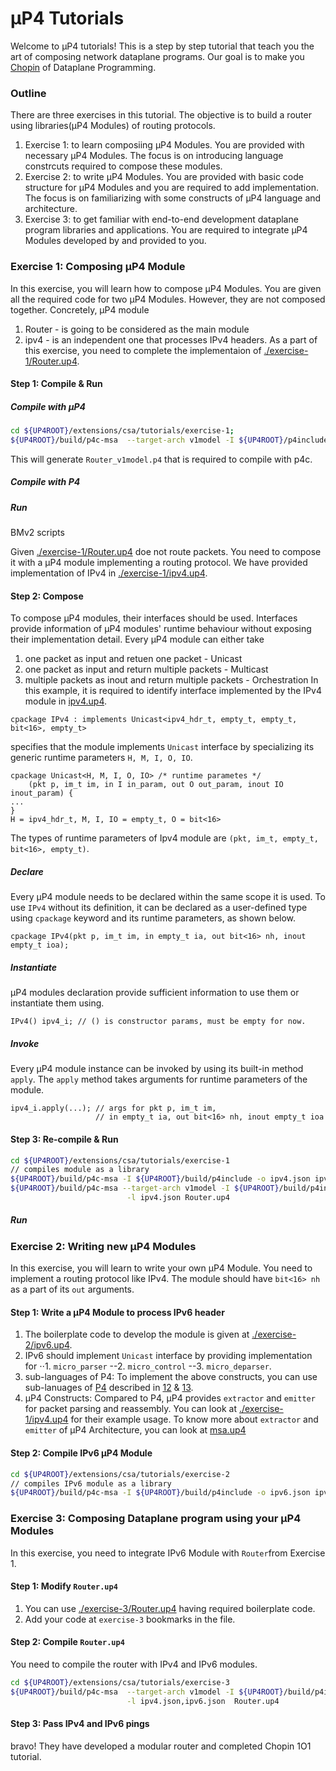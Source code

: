 # μP4 Tutorials

Welcome to μP4 tutorials! This is a step by step tutorial that teach you the 
art of composing network dataplane programs. Our goal is to make you [Chopin](https://en.wikipedia.org/wiki/Fr%C3%A9d%C3%A9ric_Chopin) 
of Dataplane Programming.

### Outline
There are three exercises in this tutorial. The objective is to build a router
using libraries(μP4 Modules) of routing protocols. 
1. Exercise 1: to learn composiing μP4 Modules. You are provided with 
   necessary μP4 Modules. The focus is on introducing language constrcuts 
   required to compose these modules.
2. Exercise 2: to write μP4 Modules. You are provided with basic code structure
   for μP4 Modules and you are required to add implementation. The focus is on
   familiarizing with some constructs of μP4 language and architecture.
3. Exercise 3: to get familiar with end-to-end development dataplane program
   libraries and applications. You are required to integrate μP4 Modules
   developed by and provided to you.

### Exercise 1: Composing μP4 Module
In this exercise, you will learn how to compose μP4 Modules. You are given all 
the required code for two μP4 Modules. However, they are not composed together. 
Concretely, μP4 module
1. Router - is going to be considered as the main module
2. ipv4 - is an independent one that processes IPv4 headers. 
As a part of this exercise, you need to complete the implementaion of [./exercise-1/Router.up4](https://github.com/cornell-netlab/MicroP4/blob/master/extensions/csa/tutorials/exercise-1/Router.up4).

#### Step 1: Compile & Run
##### Compile with μP4
```bash
cd ${UP4ROOT}/extensions/csa/tutorials/exercise-1;
${UP4ROOT}/build/p4c-msa  --target-arch v1model -I ${UP4ROOT}/p4include Router.up4
```
This will generate `Router_v1model.p4` that is required to compile with p4c.
##### Compile with P4

##### Run
BMv2 scripts

Given [./exercise-1/Router.up4](https://github.com/cornell-netlab/MicroP4/blob/master/extensions/csa/tutorials/exercise-1/Router.up4) doe not route packets.
You need to compose it with a μP4 module implementing a routing protocol. 
We have provided implementation of IPv4 in [./exercise-1/ipv4.up4](https://github.com/cornell-netlab/MicroP4/blob/master/extensions/csa/tutorials/exercise-1/ipv4.up4). 

#### Step 2: Compose
To compose μP4 modules, their interfaces should be used. Interfaces provide 
information of μP4 modules' runtime behaviour without exposing their 
implementation detail. Every μP4 module can either take 
1. one packet as input and retuen one packet - Unicast
2. one packet as input and return multiple packets - Multicast
3. multiple packets as inout and return multiple packets - Orchestration
In this example, it is required to identify interface implemented by the 
IPv4 module in [ipv4.up4](https://github.com/cornell-netlab/MicroP4/blob/master/extensions/csa/tutorials/exercise-1/ipv4.up4).
```
cpackage IPv4 : implements Unicast<ipv4_hdr_t, empty_t, empty_t, bit<16>, empty_t>
```
specifies that the module implements `Unicast` interface by specializing its 
generic runtime parameters `H, M, I, O, IO`.
```
cpackage Unicast<H, M, I, O, IO> /* runtime parametes */
    (pkt p, im_t im, in I in_param, out O out_param, inout IO inout_param) {
...
}
H = ipv4_hdr_t, M, I, IO = empty_t, O = bit<16>
```
The types of runtime parameters of Ipv4 module are 
`(pkt, im_t, empty_t, bit<16>, empty_t)`.

##### Declare
Every μP4 module needs to be declared within the same scope it is used. To use 
`IPv4` without its definition, it can be declared as a user-defined type using 
`cpackage` keyword and its runtime parameters, as shown below.
```
cpackage IPv4(pkt p, im_t im, in empty_t ia, out bit<16> nh, inout empty_t ioa);
```
##### Instantiate
μP4 modules declaration provide sufficient information to use them or 
instantiate them using.
```P4
IPv4() ipv4_i; // () is constructor params, must be empty for now.
```
##### Invoke
Every μP4 module instance can be invoked by using its built-in method `apply`.
The `apply` method takes arguments for runtime parameters of the module.
```P4
ipv4_i.apply(...); // args for pkt p, im_t im, 
                   // in empty_t ia, out bit<16> nh, inout empty_t ioa
```

#### Step 3: Re-compile & Run
```bash
cd ${UP4ROOT}/extensions/csa/tutorials/exercise-1
// compiles module as a library
${UP4ROOT}/build/p4c-msa -I ${UP4ROOT}/build/p4include -o ipv4.json ipv4.up4 
${UP4ROOT}/build/p4c-msa --target-arch v1model -I ${UP4ROOT}/build/p4include \
                          -l ipv4.json Router.up4
```
##### Run

### Exercise 2: Writing new μP4 Modules
In this exercise, you will learn to write your own μP4 Module. You need to 
implement a routing protocol like IPv4. The module should have `bit<16> nh` as 
a part of its `out` arguments. 
#### Step 1: Write a μP4 Module to process IPv6 header
1. The boilerplate code to develop the module is given at [./exercise-2/ipv6.up4](https://github.com/cornell-netlab/MicroP4/tree/master/extensions/csa/tutorials/exercise-2).
2. IPv6 should implement `Unicast` interface by providing implementation for 
⋅⋅1. `micro_parser`
--2. `micro_control`
--3. `micro_deparser`.
3. sub-languages of P4: To implement the above constructs, you can use 
sub-lanuages of [P4](https://p4.org/p4-spec/docs/P4-16-v1.2.1.html) described in 
[12](https://p4.org/p4-spec/docs/P4-16-v1.2.1.html#sec-packet-parsing) & [13](https://p4.org/p4-spec/docs/P4-16-v1.2.1.html#sec-control).
4. μP4 Constructs:  Compared to P4, μP4 provides `extractor` and `emitter` for
packet parsing and reassembly. You can look at [./exercise-1/ipv4.up4](https://github.com/cornell-netlab/MicroP4/blob/master/extensions/csa/tutorials/exercise-1/ipv4.up4) 
for their example usage. To know more about `extractor` and `emitter` of 
μP4 Architecture, you can look at [msa.up4](https://github.com/cornell-netlab/MicroP4/blob/master/extensions/csa/p4include/msa.up4)

#### Step 2: Compile IPv6 μP4 Module
```bash
cd ${UP4ROOT}/extensions/csa/tutorials/exercise-2
// compiles IPv6 module as a library
${UP4ROOT}/build/p4c-msa -I ${UP4ROOT}/build/p4include -o ipv6.json ipv6.up4 
```

### Exercise 3: Composing Dataplane program using your μP4 Modules
In this exercise, you need to integrate IPv6 Module with `Router`from Exercise 1.
#### Step 1: Modify `Router.up4`
1. You can use [./exercise-3/Router.up4](https://github.com/cornell-netlab/MicroP4/tree/master/extensions/csa/tutorials/exercise-3/Router.up4) having 
required boilerplate code.
2. Add your code at `exercise-3` bookmarks in the file. 

#### Step 2: Compile `Router.up4`
You need to compile the router with IPv4 and IPv6 modules.
```bash
cd ${UP4ROOT}/extensions/csa/tutorials/exercise-3
${UP4ROOT}/build/p4c-msa  --target-arch v1model -I ${UP4ROOT}/build/p4include \
                          -l ipv4.json,ipv6.json  Router.up4
```

#### Step 3: Pass IPv4 and IPv6 pings

bravo! They have developed a modular router and completed Chopin 1O1 tutorial.
